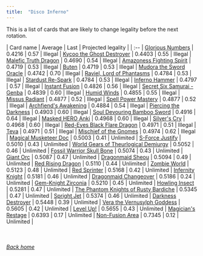 ```yaml
---
title:  "Disco Inferno"
---
```


This is a list of cards that are likely to change legality before the next rotation.

| Card name | Average | Last | Projected legality |
| :-- |
[Glorious Numbers](https://db.ygoprodeck.com/card/?search=Glorious%20Numbers) | 0.4216 | 0.57 | Illegal |
[Kycoo the Ghost Destroyer](https://db.ygoprodeck.com/card/?search=Kycoo%20the%20Ghost%20Destroyer) | 0.4403 | 0.55 | Illegal |
[Malefic Truth Dragon](https://db.ygoprodeck.com/card/?search=Malefic%20Truth%20Dragon) | 0.4690 | 0.54 | Illegal |
[Amazoness Fighting Spirit](https://db.ygoprodeck.com/card/?search=Amazoness%20Fighting%20Spirit) | 0.4719 | 0.53 | Illegal |
[Buten](https://db.ygoprodeck.com/card/?search=Buten) | 0.4719 | 0.53 | Illegal |
[Mudora the Sword Oracle](https://db.ygoprodeck.com/card/?search=Mudora%20the%20Sword%20Oracle) | 0.4742 | 0.70 | Illegal |
[Raviel, Lord of Phantasms](https://db.ygoprodeck.com/card/?search=Raviel,%20Lord%20of%20Phantasms) | 0.4784 | 0.53 | Illegal |
[Stardust Re-Spark](https://db.ygoprodeck.com/card/?search=Stardust%20Re-Spark) | 0.4784 | 0.53 | Illegal |
[Inferno Hammer](https://db.ygoprodeck.com/card/?search=Inferno%20Hammer) | 0.4797 | 0.57 | Illegal |
[Instant Fusion](https://db.ygoprodeck.com/card/?search=Instant%20Fusion) | 0.4826 | 0.56 | Illegal |
[Secret Six Samurai - Genba](https://db.ygoprodeck.com/card/?search=Secret%20Six%20Samurai%20-%20Genba) | 0.4839 | 0.60 | Illegal |
[Humid Winds](https://db.ygoprodeck.com/card/?search=Humid%20Winds) | 0.4855 | 0.55 | Illegal |
[Missus Radiant](https://db.ygoprodeck.com/card/?search=Missus%20Radiant) | 0.4877 | 0.52 | Illegal |
[Spell Power Mastery](https://db.ygoprodeck.com/card/?search=Spell%20Power%20Mastery) | 0.4877 | 0.52 | Illegal |
[Archfiend's Awakening](https://db.ygoprodeck.com/card/?search=Archfiend's%20Awakening) | 0.4884 | 0.54 | Illegal |
[Piercing the Darkness](https://db.ygoprodeck.com/card/?search=Piercing%20the%20Darkness) | 0.4903 | 0.60 | Illegal |
[Soul Devouring Bamboo Sword](https://db.ygoprodeck.com/card/?search=Soul%20Devouring%20Bamboo%20Sword) | 0.4916 | 0.64 | Illegal |
[Masked HERO Anki](https://db.ygoprodeck.com/card/?search=Masked%20HERO%20Anki) | 0.4968 | 0.60 | Illegal |
[Silver's Cry](https://db.ygoprodeck.com/card/?search=Silver's%20Cry) | 0.4968 | 0.60 | Illegal |
[Red-Eyes Black Flare Dragon](https://db.ygoprodeck.com/card/?search=Red-Eyes%20Black%20Flare%20Dragon) | 0.4971 | 0.51 | Illegal |
[Teva](https://db.ygoprodeck.com/card/?search=Teva) | 0.4971 | 0.51 | Illegal |
[Mischief of the Gnomes](https://db.ygoprodeck.com/card/?search=Mischief%20of%20the%20Gnomes) | 0.4974 | 0.62 | Illegal |
[Magical Musketeer Doc](https://db.ygoprodeck.com/card/?search=Magical%20Musketeer%20Doc) | 0.5003 | 0.41 | Unlimited |
[S-Force Justify](https://db.ygoprodeck.com/card/?search=S-Force%20Justify) | 0.5010 | 0.43 | Unlimited |
[World Gears of Theurlogical Demiurgy](https://db.ygoprodeck.com/card/?search=World%20Gears%20of%20Theurlogical%20Demiurgy) | 0.5052 | 0.46 | Unlimited |
[Fossil Warrior Skull Bone](https://db.ygoprodeck.com/card/?search=Fossil%20Warrior%20Skull%20Bone) | 0.5074 | 0.43 | Unlimited |
[Giant Orc](https://db.ygoprodeck.com/card/?search=Giant%20Orc) | 0.5087 | 0.47 | Unlimited |
[Dragonmaid Sheou](https://db.ygoprodeck.com/card/?search=Dragonmaid%20Sheou) | 0.5094 | 0.49 | Unlimited |
[Red Rising Dragon](https://db.ygoprodeck.com/card/?search=Red%20Rising%20Dragon) | 0.5110 | 0.44 | Unlimited |
[Zombie World](https://db.ygoprodeck.com/card/?search=Zombie%20World) | 0.5123 | 0.48 | Unlimited |
[Red Sprinter](https://db.ygoprodeck.com/card/?search=Red%20Sprinter) | 0.5168 | 0.42 | Unlimited |
[Infernity Knight](https://db.ygoprodeck.com/card/?search=Infernity%20Knight) | 0.5181 | 0.46 | Unlimited |
[Dragonmaid Changeover](https://db.ygoprodeck.com/card/?search=Dragonmaid%20Changeover) | 0.5186 | 0.24 | Unlimited |
[Gem-Knight Zirconia](https://db.ygoprodeck.com/card/?search=Gem-Knight%20Zirconia) | 0.5210 | 0.45 | Unlimited |
[Howling Insect](https://db.ygoprodeck.com/card/?search=Howling%20Insect) | 0.5281 | 0.47 | Unlimited |
[The Phantom Knights of Rusty Bardiche](https://db.ygoprodeck.com/card/?search=The%20Phantom%20Knights%20of%20Rusty%20Bardiche) | 0.5345 | 0.47 | Unlimited |
[Spright Jet](https://db.ygoprodeck.com/card/?search=Spright%20Jet) | 0.5374 | 0.46 | Unlimited |
[Darkness Destroyer](https://db.ygoprodeck.com/card/?search=Darkness%20Destroyer) | 0.5448 | 0.39 | Unlimited |
[Vera the Vernusylph Goddess](https://db.ygoprodeck.com/card/?search=Vera%20the%20Vernusylph%20Goddess) | 0.5605 | 0.42 | Unlimited |
[Level Up!](https://db.ygoprodeck.com/card/?search=Level%20Up!) | 0.5655 | 0.43 | Unlimited |
[Magician's Restage](https://db.ygoprodeck.com/card/?search=Magician's%20Restage) | 0.6393 | 0.17 | Unlimited |
[Non-Fusion Area](https://db.ygoprodeck.com/card/?search=Non-Fusion%20Area) | 0.7345 | 0.12 | Unlimited |

<br>

###### [Back home](index)